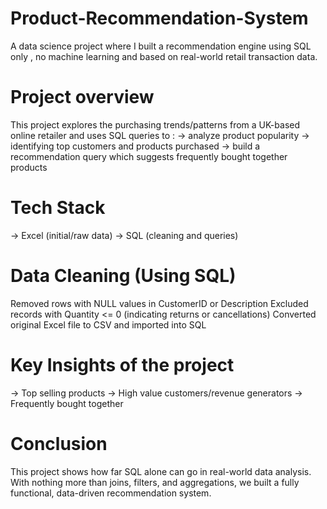 # Product-Recommendation-System
A data science project where I built a recommendation engine using SQL only , no machine learning and based on real-world retail transaction data.

# Project overview
This project explores the purchasing trends/patterns from a UK-based online retailer and uses SQL queries to :
-> analyze product popularity
-> identifying top customers and products purchased 
-> build a recommendation query which suggests frequently bought together products

# Tech Stack
-> Excel (initial/raw  data)
-> SQL (cleaning and queries)

# Data Cleaning (Using SQL)
Removed rows with NULL values in CustomerID or Description
Excluded records with Quantity <= 0 (indicating returns or cancellations)
Converted original Excel file to CSV and imported into SQL

# Key Insights of the project
-> Top selling products
-> High value customers/revenue generators
-> Frequently bought together

# Conclusion
This project shows how far SQL alone can go in real-world data analysis. With nothing more than joins, filters, and aggregations, we built a fully functional, data-driven recommendation system.



